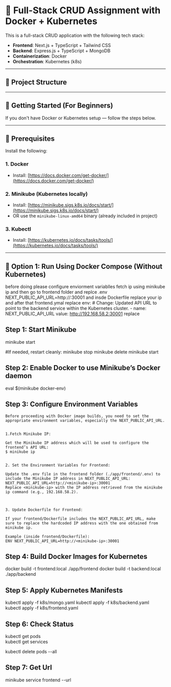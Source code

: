 # 🧩 Full-Stack CRUD Assignment with Docker + Kubernetes

This is a full-stack CRUD application with the following tech stack:

- **Frontend**: Next.js + TypeScript + Tailwind CSS
- **Backend**: Express.js + TypeScript + MongoDB
- **Containerization**: Docker
- **Orchestration**: Kubernetes (k8s)

---

## 📁 Project Structure


---

## 🚀 Getting Started (For Beginners)

If you don't have Docker or Kubernetes setup — follow the steps below.

---

## 🔧 Prerequisites

Install the following:

### 1. Docker
- Install: [https://docs.docker.com/get-docker/](https://docs.docker.com/get-docker/)


### 2. Minikube (Kubernetes locally)
- Install: [https://minikube.sigs.k8s.io/docs/start/](https://minikube.sigs.k8s.io/docs/start/)
- OR use the `minikube-linux-amd64` binary (already included in project)


### 3. Kubectl
- Install: [https://kubernetes.io/docs/tasks/tools/](https://kubernetes.io/docs/tasks/tools/)

---

## 🐳 Option 1: Run Using Docker Compose (Without Kubernetes)




before doing please configure enviorment variablles
fetch ip using 
minikube ip
and then  go to frontend folder and replce .env
NEXT_PUBLIC_API_URL=http://<your-ip>:30001
and insde Dockerfile
replace your ip
and after that frontend.ymal
replace 
env:
          # Change: Updated API URL to point to the backend service within the Kubernetes cluster.
          - name: NEXT_PUBLIC_API_URL
            value: http://192.168.58.2:30001
            replace

## Step 1: Start Minikube
minikube start

#If needed, restart cleanly:
minikube stop
minikube delete
minikube start


## Step 2: Enable Docker to use Minikube’s Docker daemon

eval $(minikube docker-env)



## Step 3: Configure Environment Variables
    Before proceeding with Docker image builds, you need to set the appropriate environment variables, especially the NEXT_PUBLIC_API_URL.


    1.Fetch Minikube IP:

    Get the Minikube IP address which will be used to configure the frontend’s API URL:
    $ minikube ip


    2. Set the Environment Variables for Frontend:

    Update the .env file in the frontend folder (./app/frontend/.env) to include the Minikube IP address in NEXT_PUBLIC_API_URL:
    NEXT_PUBLIC_API_URL=http://<minikube-ip>:30001
    Replace <minikube-ip> with the IP address retrieved from the minikube ip command (e.g., 192.168.58.2).



    3. Update Dockerfile for Frontend:

    If your frontend/Dockerfile includes the NEXT_PUBLIC_API_URL, make sure to replace the hardcoded IP address with the one obtained from minikube ip.

    Example (inside frontend/Dockerfile):
    ENV NEXT_PUBLIC_API_URL=http://<minikube-ip>:30001



## Step 4: Build Docker Images for Kubernetes

docker build -t frontend:local ./app/frontend
docker build -t backend:local ./app/backend

## Step 5: Apply Kubernetes Manifests
<!-- kubectl delete -f k8s/ #it will delete all 
kubectl apply -f k8s/  #reapply all -->

kubectl apply -f k8s/mongo.yaml
kubectl apply -f k8s/backend.yaml
kubectl apply -f k8s/frontend.yaml



## Step 6: Check Status
kubectl get pods  
kubectl get services

kubectl delete pods --all

## Step 7: Get Url
minikube service frontend --url



